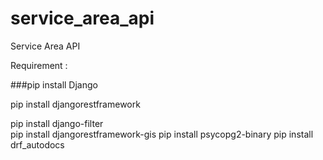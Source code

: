 # service_area_api
Service Area API

Requirement :

###pip install Django

pip install djangorestframework

pip install django-filter  
pip install djangorestframework-gis
pip install psycopg2-binary
pip install drf_autodocs
